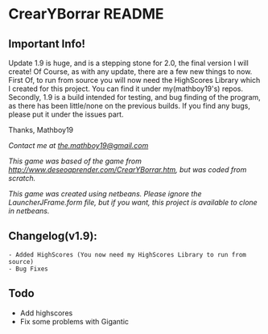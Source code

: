 CrearYBorrar README
===================

Important Info!
-------------------
Update 1.9 is huge, and is a stepping stone for 2.0, the final version I will create! Of Course, as with any update, there are a few new things to now. First Of, to run from source you will now need the HighScores Library which I created for this project. You can find it under my(mathboy19's) repos. Secondly, 1.9 is a build intended for testing, and bug finding of the program, as there has been little/none on the previous builds. If you find any bugs, please put it under the issues part.

Thanks,
    Mathboy19




*Contact me at the.mathboy19@gmail.com*

*This game was based of the game from http://www.deseoaprender.com/CrearYBorrar.htm, but was coded from scratch.*

*This game was created using netbeans. Please ignore the LauncherJFrame.form file, but if you want, this project is available to clone in netbeans.*

Changelog(v1.9):
-----------
    - Added HighScores (You now need my HighScores Library to run from source)
    - Bug Fixes

Todo
-----
   - Add highscores
   - Fix some problems with Gigantic
